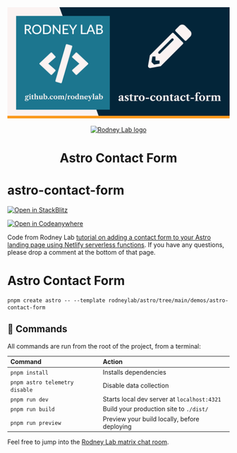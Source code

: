 <img src="../../images/rodneylab-github-astro-contact-form.png" alt="Rodney Lab astro-contact-form Github banner">

<p align="center">
  <a aria-label="Open Rodney Lab site" href="https://rodneylab.com" rel="nofollow noopener noreferrer">
    <img alt="Rodney Lab logo" src="https://rodneylab.com/assets/icon.png" width="60" />
  </a>
</p>
<h1 align="center">
  Astro Contact Form
</h1>

# astro-contact-form

[![Open in StackBlitz](https://developer.stackblitz.com/img/open_in_stackblitz.svg)](https://stackblitz.com/github/rodneylab/astro/tree/main/demos/astro-contact-form)

[![Open in Codeanywhere](https://codeanywhere.com/img/open-in-codeanywhere-btn.svg)](https://app.codeanywhere.com/#https://github.com/rodneylab/astro/tree/main/demos/astro-contact-form)

Code from Rodney Lab <a aria-label="Open Rodney Lab blog post on Landing page to Anchor" href="https://rodneylab.com/astro-landing-page-form/">tutorial on adding a contact form to your Astro landing page using Netlify serverless functions</a>. If you have any questions, please drop a comment at the bottom of that page.

# Astro Contact Form

```
pnpm create astro -- --template rodneylab/astro/tree/main/demos/astro-contact-form
```

## 🧞 Commands

All commands are run from the root of the project, from a terminal:

| Command                        | Action                                       |
| :----------------------------- | :------------------------------------------- |
| `pnpm install`                 | Installs dependencies                        |
| `pnpm astro telemetry disable` | Disable data collection                      |
| `pnpm run dev`                 | Starts local dev server at `localhost:4321`  |
| `pnpm run build`               | Build your production site to `./dist/`      |
| `pnpm run preview`             | Preview your build locally, before deploying |

Feel free to jump into the [Rodney Lab matrix chat room](https://matrix.to/#/%23rodney:matrix.org).
